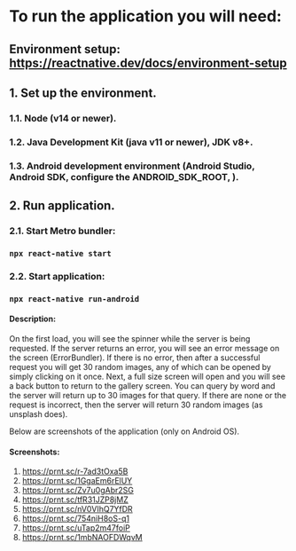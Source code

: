 # To run the application you will need:

## Environment setup: https://reactnative.dev/docs/environment-setup

## 1. Set up the environment.

### 1.1. Node (v14 or newer).

### 1.2. Java Development Kit (java v11 or newer), JDK v8+.

### 1.3. Android development environment (Android Studio, Android SDK, configure the ANDROID_SDK_ROOT, ).

## 2. Run application.

### 2.1. Start Metro bundler:

### `npx react-native start`

### 2.2. Start application:

### `npx react-native run-android`

#### Description:

On the first load, you will see the spinner while the server is being requested. If the server returns an error, you will see an error message on the screen (ErrorBundler).
If there is no error, then after a successful request you will get 30 random images, any of which can be opened by simply clicking on it once. Next, a full size screen will open and you will see a back button to return to the gallery screen.
You can query by word and the server will return up to 30 images for that query. If there are none or the request is incorrect, then the server will return 30 random images (as unsplash does).

Below are screenshots of the application (only on Android OS).

#### Screenshots:

1. https://prnt.sc/r-7ad3tOxa5B
2. https://prnt.sc/1GgaEm6rElUY
3. https://prnt.sc/Zv7u0gAbr2SG
4. https://prnt.sc/tfR31JZP8jMZ
5. https://prnt.sc/nV0VIhQ7YfDR
6. https://prnt.sc/754niH8oS-q1
7. https://prnt.sc/uTap2m47foiP
8. https://prnt.sc/1mbNAOFDWqvM
